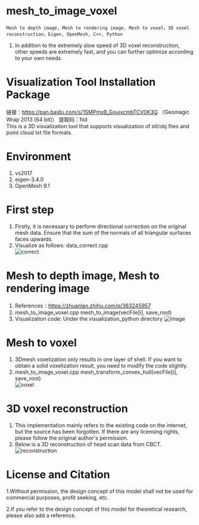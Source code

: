 # mesh_to_image_voxel
    Mesh to depth image, Mesh to rendering image, Mesh to voxel，3D voxel reconstruction，Eigen, OpenMesh, C++, Python
1. In addition to the extremely slow speed of 3D voxel reconstruction, other speeds are extremely fast, and you can further optimize according to your own needs.

# Visualization Tool Installation Package
链接：https://pan.baidu.com/s/1SMPms9_GoujxcmbTCV0K3Q  （Geomagic Wrap 2013 (64 bit)）
提取码：fiid  
This is a 3D visualization tool that supports visualization of stl/obj files and point cloud txt file formats.
# Environment
1. vs2017
2. eigen-3.4.0
3. OpenMesh 9.1

# First step
1. Firstly, it is necessary to perform directional correction on the original mesh data. Ensure that the sum of the normals of all triangular surfaces faces upwards.
2. Visualize as follows:  data_correct.cpp   
![correct](https://github.com/huang229/mesh_to_image_voxel/assets/29627190/2d9ea297-a37e-4674-8a4f-c7fe5f8db84a)

# Mesh to depth image, Mesh to rendering image 
1. References：https://zhuanlan.zhihu.com/p/363245957
2.  mesh_to_image_voxel.cpp  mesh_to_image(vecFile[i], save_root)
3.  Visualization code: Under the visualization_python directory
![image](https://github.com/huang229/mesh_to_image_voxel/assets/29627190/8686a642-9c30-4196-ba1b-17730ab1fdb2)

# Mesh to voxel  
1. 3Dmesh voxelization only results in one layer of shell. If you want to obtain a solid voxelization result, you need to modify the code slightly.       
2. mesh_to_image_voxel.cpp mesh_transform_convex_hull(vecFile[i], save_root)    
![voxel](https://github.com/huang229/mesh_to_image_voxel/assets/29627190/25b5760e-600e-43f8-a425-11c4c6e16c87)


# 3D voxel reconstruction
1. This implementation mainly refers to the existing code on the internet, but the source has been forgotten. If there are any licensing rights, please follow the original author's permission.
2. Below is a 3D reconstruction of head scan data from CBCT.
![reconstruction](https://github.com/huang229/mesh_to_image_voxel/assets/29627190/ef84a62c-4baf-48c4-953c-f6726cf4c4ce)


# License and Citation
1.Without permission, the design concept of this model shall not be used for commercial purposes, profit seeking, etc.

2.If you refer to the design concept of this model for theoretical research, please also add a reference.





